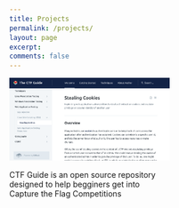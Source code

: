 ```yaml
---
title: Projects
permalink: /projects/
layout: page
excerpt: 
comments: false
---
```


<div class="card" style="width: 18rem;">
  <img class="card-img-top" src="/assets/img/ctfguide.png" alt="Card image cap" href="/projects">
  <div class="card-body">
    <p class="card-text">CTF Guide is an open source repository designed to help begginers get into Capture the Flag Competitions</p>
  </div>
</div>
